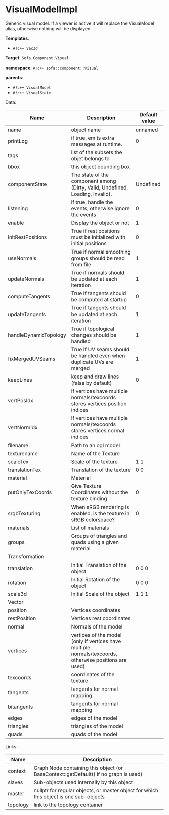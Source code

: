 # VisualModelImpl

Generic visual model. If a viewer is active it will replace the VisualModel alias, otherwise nothing will be displayed.


__Templates__:

- `#!c++ Vec3d`

__Target__: `Sofa.Component.Visual`

__namespace__: `#!c++ sofa::component::visual`

__parents__: 

- `#!c++ VisualModel`
- `#!c++ VisualState`

Data: 

<table>
<thead>
    <tr>
        <th>Name</th>
        <th>Description</th>
        <th>Default value</th>
    </tr>
</thead>
<tbody>
	<tr>
		<td>name</td>
		<td>
object name
</td>
		<td>unnamed</td>
	</tr>
	<tr>
		<td>printLog</td>
		<td>
if true, emits extra messages at runtime.
</td>
		<td>0</td>
	</tr>
	<tr>
		<td>tags</td>
		<td>
list of the subsets the objet belongs to
</td>
		<td></td>
	</tr>
	<tr>
		<td>bbox</td>
		<td>
this object bounding box
</td>
		<td></td>
	</tr>
	<tr>
		<td>componentState</td>
		<td>
The state of the component among (Dirty, Valid, Undefined, Loading, Invalid).
</td>
		<td>Undefined</td>
	</tr>
	<tr>
		<td>listening</td>
		<td>
if true, handle the events, otherwise ignore the events
</td>
		<td>0</td>
	</tr>
	<tr>
		<td>enable</td>
		<td>
Display the object or not
</td>
		<td>1</td>
	</tr>
	<tr>
		<td>initRestPositions</td>
		<td>
True if rest positions must be initialized with initial positions
</td>
		<td>0</td>
	</tr>
	<tr>
		<td>useNormals</td>
		<td>
True if normal smoothing groups should be read from file
</td>
		<td>1</td>
	</tr>
	<tr>
		<td>updateNormals</td>
		<td>
True if normals should be updated at each iteration
</td>
		<td>1</td>
	</tr>
	<tr>
		<td>computeTangents</td>
		<td>
True if tangents should be computed at startup
</td>
		<td>0</td>
	</tr>
	<tr>
		<td>updateTangents</td>
		<td>
True if tangents should be updated at each iteration
</td>
		<td>1</td>
	</tr>
	<tr>
		<td>handleDynamicTopology</td>
		<td>
True if topological changes should be handled
</td>
		<td>1</td>
	</tr>
	<tr>
		<td>fixMergedUVSeams</td>
		<td>
True if UV seams should be handled even when duplicate UVs are merged
</td>
		<td>1</td>
	</tr>
	<tr>
		<td>keepLines</td>
		<td>
keep and draw lines (false by default)
</td>
		<td>0</td>
	</tr>
	<tr>
		<td>vertPosIdx</td>
		<td>
If vertices have multiple normals/texcoords stores vertices position indices
</td>
		<td></td>
	</tr>
	<tr>
		<td>vertNormIdx</td>
		<td>
If vertices have multiple normals/texcoords stores vertices normal indices
</td>
		<td></td>
	</tr>
	<tr>
		<td>filename</td>
		<td>
 Path to an ogl model
</td>
		<td></td>
	</tr>
	<tr>
		<td>texturename</td>
		<td>
Name of the Texture
</td>
		<td></td>
	</tr>
	<tr>
		<td>scaleTex</td>
		<td>
Scale of the texture
</td>
		<td>1 1</td>
	</tr>
	<tr>
		<td>translationTex</td>
		<td>
Translation of the texture
</td>
		<td>0 0</td>
	</tr>
	<tr>
		<td>material</td>
		<td>
Material
</td>
		<td></td>
	</tr>
	<tr>
		<td>putOnlyTexCoords</td>
		<td>
Give Texture Coordinates without the texture binding
</td>
		<td>0</td>
	</tr>
	<tr>
		<td>srgbTexturing</td>
		<td>
When sRGB rendering is enabled, is the texture in sRGB colorspace?
</td>
		<td>0</td>
	</tr>
	<tr>
		<td>materials</td>
		<td>
List of materials
</td>
		<td></td>
	</tr>
	<tr>
		<td>groups</td>
		<td>
Groups of triangles and quads using a given material
</td>
		<td></td>
	</tr>
	<tr>
		<td colspan="3">Transformation</td>
	</tr>
	<tr>
		<td>translation</td>
		<td>
Initial Translation of the object
</td>
		<td>0 0 0</td>
	</tr>
	<tr>
		<td>rotation</td>
		<td>
Initial Rotation of the object
</td>
		<td>0 0 0</td>
	</tr>
	<tr>
		<td>scale3d</td>
		<td>
Initial Scale of the object
</td>
		<td>1 1 1</td>
	</tr>
	<tr>
		<td colspan="3">Vector</td>
	</tr>
	<tr>
		<td>position</td>
		<td>
Vertices coordinates
</td>
		<td></td>
	</tr>
	<tr>
		<td>restPosition</td>
		<td>
Vertices rest coordinates
</td>
		<td></td>
	</tr>
	<tr>
		<td>normal</td>
		<td>
Normals of the model
</td>
		<td></td>
	</tr>
	<tr>
		<td>vertices</td>
		<td>
vertices of the model (only if vertices have multiple normals/texcoords, otherwise positions are used)
</td>
		<td></td>
	</tr>
	<tr>
		<td>texcoords</td>
		<td>
coordinates of the texture
</td>
		<td></td>
	</tr>
	<tr>
		<td>tangents</td>
		<td>
tangents for normal mapping
</td>
		<td></td>
	</tr>
	<tr>
		<td>bitangents</td>
		<td>
tangents for normal mapping
</td>
		<td></td>
	</tr>
	<tr>
		<td>edges</td>
		<td>
edges of the model
</td>
		<td></td>
	</tr>
	<tr>
		<td>triangles</td>
		<td>
triangles of the model
</td>
		<td></td>
	</tr>
	<tr>
		<td>quads</td>
		<td>
quads of the model
</td>
		<td></td>
	</tr>

</tbody>
</table>

Links: 

| Name | Description |
| ---- | ----------- |
|context|Graph Node containing this object (or BaseContext::getDefault() if no graph is used)|
|slaves|Sub-objects used internally by this object|
|master|nullptr for regular objects, or master object for which this object is one sub-objects|
|topology|link to the topology container|



